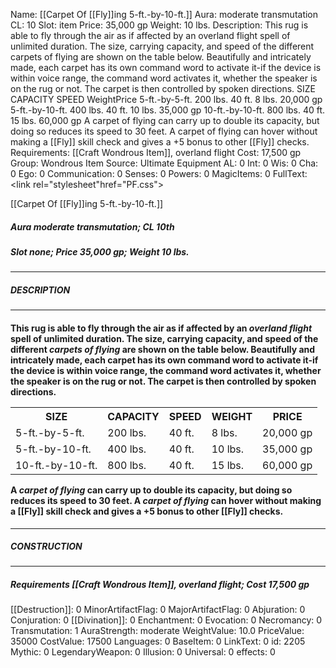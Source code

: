 Name: [[Carpet Of [[Fly]]ing 5-ft.-by-10-ft.]]
Aura: moderate transmutation
CL: 10
Slot: item
Price: 35,000 gp
Weight: 10 lbs.
Description: This rug is able to fly through the air as if affected by an overland flight spell of unlimited duration. The size, carrying capacity, and speed of the different carpets of flying are shown on the table below. Beautifully and intricately made, each carpet has its own command word to activate it-if the device is within voice range, the command word activates it, whether the speaker is on the rug or not. The carpet is then controlled by spoken directions. SIZE CAPACITY SPEED WeightPrice 5-ft.-by-5-ft. 200 lbs. 40 ft. 8 lbs. 20,000 gp 5-ft.-by-10-ft. 400 lbs. 40 ft. 10 lbs. 35,000 gp 10-ft.-by-10-ft. 800 lbs. 40 ft. 15 lbs. 60,000 gp A carpet of flying can carry up to double its capacity, but doing so reduces its speed to 30 feet. A carpet of flying can hover without making a [[Fly]] skill check and gives a +5 bonus to other [[Fly]] checks.
Requirements: [[Craft Wondrous Item]], overland flight
Cost: 17,500 gp
Group: Wondrous Item
Source: Ultimate Equipment
AL: 0
Int: 0
Wis: 0
Cha: 0
Ego: 0
Communication: 0
Senses: 0
Powers: 0
MagicItems: 0
FullText: <link rel="stylesheet"href="PF.css"><div class="heading"><p class="alignleft">[[Carpet Of [[Fly]]ing 5-ft.-by-10-ft.]]</p><div style="clear: both;"></div></div><div><h5><b>Aura </b>moderate transmutation; <b>CL </b>10th</h5><h5><b>Slot </b>none; <b>Price </b>35,000 gp; <b>Weight </b>10 lbs.</h5></div><hr/><div><h5><b>DESCRIPTION</b></h5></div><hr/><div><h4><p>This rug is able to fly through the air as if affected by an <i>overland flight</i> spell of unlimited duration. The size, carrying capacity, and speed of the different <i>carpets of flying</i> are shown on the table below. Beautifully and intricately made, each carpet has its own command word to activate it-if the device is within voice range, the command word activates it, whether the speaker is on the rug or not. The carpet is then controlled by spoken directions. </p> <table><tr><th>SIZE</th><th>CAPACITY</th><th>SPEED</th><th>WEIGHT</th><th>PRICE</th></tr><tr><td>5-ft.-by-5-ft.</td><td>200 lbs.</td><td>40 ft.</td><td>8 lbs.</td><td>20,000 gp</td></tr><tr><td>5-ft.-by-10-ft.</td><td>400 lbs.</td><td>40 ft.</td><td>10 lbs.</td><td>35,000 gp</td></tr><tr><td>10-ft.-by-10-ft.</td><td>800 lbs.</td><td>40 ft.</td><td>15 lbs.</td><td>60,000 gp</td></tr></table> <p>A <i>carpet of flying</i> can carry up to double its capacity, but doing so reduces its speed to 30 feet. A <i>carpet of flying</i> can hover without making a [[Fly]] skill check and gives a +5 bonus to other [[Fly]] checks.</p></h4></div><hr/><div><h5><b>CONSTRUCTION</b></h5></div><hr/><div><h5><b>Requirements </b>[[Craft Wondrous Item]], <i>overland flight</i>; <b>Cost </b>17,500 gp</h5></div>
[[Destruction]]: 0
MinorArtifactFlag: 0
MajorArtifactFlag: 0
Abjuration: 0
Conjuration: 0
[[Divination]]: 0
Enchantment: 0
Evocation: 0
Necromancy: 0
Transmutation: 1
AuraStrength: moderate
WeightValue: 10.0
PriceValue: 35000
CostValue: 17500
Languages: 0
BaseItem: 0
LinkText: 0
id: 2205
Mythic: 0
LegendaryWeapon: 0
Illusion: 0
Universal: 0
effects: 0
